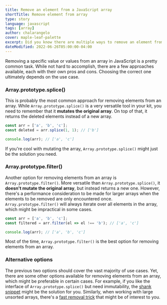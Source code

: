 ```yaml
---
title: Remove an element from a JavaScript array
shortTitle: Remove element from array
type: story
language: javascript
tags: [array]
author: chalarangelo
cover: maple-leaf-palette
excerpt: Did you know there are multiple ways to remove an element from an array? Let's take a look.
dateModified: 2022-06-26T05:00:00-04:00
---
```


Removing a specific value or values from an array in JavaScript is a pretty common task. While not hard to accomplish, there are a few approaches available, each with their own pros and cons. Choosing the correct one ultimately depends on the use case.

### Array.prototype.splice()

This is probably the most common approach for removing elements from an array. While `Array.prototype.splice()` is a very versatile tool in your kit, you need to remember that it **mutates the original array**. On top of that, it returns the deleted elements instead of a new array.

```js
const arr = ['a', 'b', 'c'];
const deleted = arr.splice(1, 1); // ['b']

console.log(arr); // ['a', 'c']
```

If you're cool with mutating the array, `Array.prototype.splice()` might just be the solution you need.

### Array.prototype.filter()

Another option for removing elements from an array is `Array.prototype.filter()`. More versatile than `Array.prototype.splice()`, it **doesn't mutate the original array**, but instead returns a new one. However, there's a performance consideration to be made for larger arrays when the elements to be removed are only encountered once. `Array.prototype.filter()` will always iterate over all elements in the array, which might be impractical in some cases.

```js
const arr = ['a', 'b', 'c'];
const filtered = arr.filter(el => el !== 'b'); // ['a', 'c']

console.log(arr); // ['a', 'b', 'c']
```

Most of the time, `Array.prototype.filter()` is the best option for removing elements from an array.

### Alternative options

The previous two options should cover the vast majority of use cases. Yet, there are some other options available for removing elements from an array, which might be preferable in certain cases. For example, if you like the interface of `Array.prototype.splice()` but need immutability, the [shank snippet](/js/s/shank) might be the solution for you. Similarly, when working with large unsorted arrays, there's a [fast removal trick](/articles/s/js-fast-remove-array-element) that might be of interest to you.

